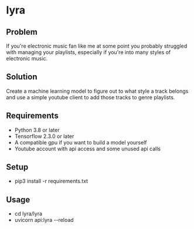 # lyra

## Problem

If you're electronic music fan like me at some point you probably struggled with managing your playlists, especially if you're into many styles of electronic music. 

## Solution

Create a machine learning model to figure out to what style a track belongs and use a simple youtube client to add those tracks to genre playlists.

## Requirements

* Python 3.8 or later
* Tensorflow 2.3.0 or later
* A compatible gpu if you want to build a model yourself
* Youtube account with api access and some unused api calls

## Setup

* pip3 install -r requirements.txt

## Usage

* cd lyra/lyra
* uvicorn api:lyra --reload